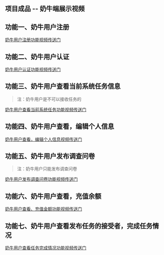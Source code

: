 ## 项目成品 -- 奶牛端展示视频


## 功能一、奶牛用户注册

[奶牛用户注册功能视频传送门](/videos-show/cow-videos/1.mp4)



## 功能二、奶牛用户认证

[奶牛用户认证功能视频传送门](/videos-show/cow-videos/2.mp4)



## 功能三、奶牛用户查看当前系统任务信息

> 注：奶牛用户是不可以接收任务的

[奶牛用户查看当前系统任务功能视频传送门](/videos-show/cow-videos/3.mp4)



## 功能四、奶牛用户查看，编辑个人信息


[奶牛用户查看，编辑个人信息视频传送门](/videos-show/cow-videos/4.mp4)



## 功能五、奶牛用户发布调查问卷

> 注：奶牛用户只能发布调查问卷

[奶牛用户发布调查问卷功能视频传送门](/videos-show/cow-videos/5.mp4)


## 功能六、奶牛用户查看，充值余额

[奶牛用户查看、充值金额功能视频传送门](/videos-show/cow-videos/6.mp4)


## 功能七、奶牛用户查看发布任务的接受者，完成任务情况

[奶牛用户查看任务完成情况功能视频传送门](/videos-show/cow-videos/7.mp4)